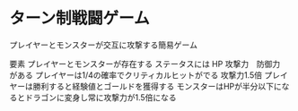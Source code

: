 # ターン制戦闘ゲーム
プレイヤーとモンスターが交互に攻撃する簡易ゲーム

要素
プレイヤーとモンスターが存在する
ステータスには HP 攻撃力　防御力　がある
プレイヤーは1/4の確率でクリティカルヒットがでる 攻撃力1.5倍
プレイヤーは勝利すると経験値とゴールドを獲得する
モンスターはHPが半分以下になるとドラゴンに変身し常に攻撃力が1.5倍になる
